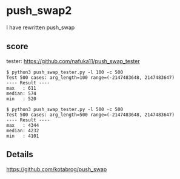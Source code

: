 # push_swap2
I have rewritten push_swap

## score

tester: https://github.com/nafuka11/push_swap_tester

```
$ python3 push_swap_tester.py -l 100 -c 500
Test 500 cases: arg_length=100 range=(-2147483648, 2147483647)
---- Result ----
max   : 611
median: 574
min   : 520

$ python3 push_swap_tester.py -l 500 -c 500
Test 500 cases: arg_length=500 range=(-2147483648, 2147483647)
---- Result ----
max   : 4344
median: 4232
min   : 4101
```

## Details

https://github.com/kotabrog/push_swap